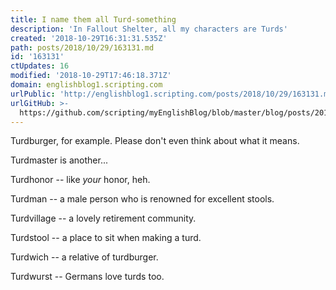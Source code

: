 ```yaml
---
title: I name them all Turd-something
description: 'In Fallout Shelter, all my characters are Turds'
created: '2018-10-29T16:31:31.535Z'
path: posts/2018/10/29/163131.md
id: '163131'
ctUpdates: 16
modified: '2018-10-29T17:46:18.371Z'
domain: englishblog1.scripting.com
urlPublic: 'http://englishblog1.scripting.com/posts/2018/10/29/163131.md'
urlGitHub: >-
  https://github.com/scripting/myEnglishBlog/blob/master/blog/posts/2018/10/29/163131.md
---
```

Turdburger, for example. Please don't even think about what it means.

Turdmaster is another...

Turdhonor -- like _your_ honor, heh.

Turdman -- a male person who is renowned for excellent stools.

Turdvillage -- a lovely retirement community.

Turdstool -- a place to sit when making a turd.

Turdwich -- a relative of turdburger.

Turdwurst -- Germans love turds too.